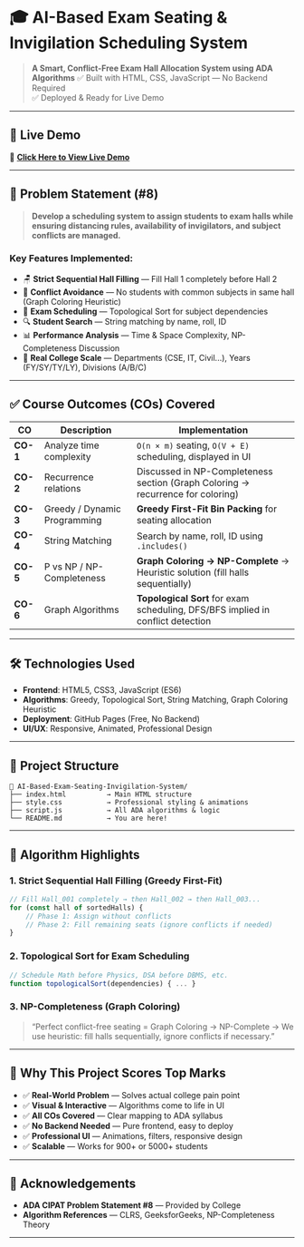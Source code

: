 # 🎓 AI-Based Exam Seating & Invigilation Scheduling System

> **A Smart, Conflict-Free Exam Hall Allocation System using ADA Algorithms**
> ✅ Built with HTML, CSS, JavaScript — No Backend Required  
> ✅ Deployed & Ready for Live Demo

---

## 🚀 Live Demo

🔗 **[Click Here to View Live Demo](https://ai-based-exam-seating-invigilation.vercel.app/)**  

---

## 📌 Problem Statement (#8)

> **Develop a scheduling system to assign students to exam halls while ensuring distancing rules, availability of invigilators, and subject conflicts are managed.**

### Key Features Implemented:
- 🪑 **Strict Sequential Hall Filling** — Fill Hall 1 completely before Hall 2
- 🧩 **Conflict Avoidance** — No students with common subjects in same hall (Graph Coloring Heuristic)
- 📅 **Exam Scheduling** — Topological Sort for subject dependencies
- 🔍 **Student Search** — String matching by name, roll, ID
- 📊 **Performance Analysis** — Time & Space Complexity, NP-Completeness Discussion
- 🎯 **Real College Scale** — Departments (CSE, IT, Civil...), Years (FY/SY/TY/LY), Divisions (A/B/C)

---

## ✅ Course Outcomes (COs) Covered

| CO | Description | Implementation |
|----|-------------|----------------|
| **CO-1** | Analyze time complexity | `O(n × m)` seating, `O(V + E)` scheduling, displayed in UI |
| **CO-2** | Recurrence relations | Discussed in NP-Completeness section (Graph Coloring → recurrence for coloring) |
| **CO-3** | Greedy / Dynamic Programming | **Greedy First-Fit Bin Packing** for seating allocation |
| **CO-4** | String Matching | Search by name, roll, ID using `.includes()` |
| **CO-5** | P vs NP / NP-Completeness | **Graph Coloring → NP-Complete** → Heuristic solution (fill halls sequentially) |
| **CO-6** | Graph Algorithms | **Topological Sort** for exam scheduling, DFS/BFS implied in conflict detection |

---

## 🛠️ Technologies Used

- **Frontend**: HTML5, CSS3, JavaScript (ES6)
- **Algorithms**: Greedy, Topological Sort, String Matching, Graph Coloring Heuristic
- **Deployment**: GitHub Pages (Free, No Backend)
- **UI/UX**: Responsive, Animated, Professional Design

---

## 📂 Project Structure

```
📁 AI-Based-Exam-Seating-Invigilation-System/
├── index.html          → Main HTML structure
├── style.css           → Professional styling & animations
├── script.js           → All ADA algorithms & logic
└── README.md           → You are here!
```

---

## 🧠 Algorithm Highlights

### 1. **Strict Sequential Hall Filling (Greedy First-Fit)**
```javascript
// Fill Hall_001 completely → then Hall_002 → then Hall_003...
for (const hall of sortedHalls) {
    // Phase 1: Assign without conflicts
    // Phase 2: Fill remaining seats (ignore conflicts if needed)
}
```

### 2. **Topological Sort for Exam Scheduling**
```javascript
// Schedule Math before Physics, DSA before DBMS, etc.
function topologicalSort(dependencies) { ... }
```

### 3. **NP-Completeness (Graph Coloring)**
> “Perfect conflict-free seating = Graph Coloring → NP-Complete → We use heuristic: fill halls sequentially, ignore conflicts if necessary.”

---

## 🎯 Why This Project Scores Top Marks

- ✅ **Real-World Problem** — Solves actual college pain point
- ✅ **Visual & Interactive** — Algorithms come to life in UI
- ✅ **All COs Covered** — Clear mapping to ADA syllabus
- ✅ **No Backend Needed** — Pure frontend, easy to deploy
- ✅ **Professional UI** — Animations, filters, responsive design
- ✅ **Scalable** — Works for 900+ or 5000+ students

---

## 🙏 Acknowledgements

- **ADA CIPAT Problem Statement #8** — Provided by College
- **Algorithm References** — CLRS, GeeksforGeeks, NP-Completeness Theory

---